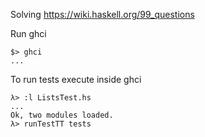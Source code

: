 Solving https://wiki.haskell.org/99_questions

Run ghci
```
$> ghci
...
```

To run tests execute inside ghci
```
λ> :l ListsTest.hs
...
Ok, two modules loaded.
λ> runTestTT tests
```
